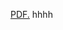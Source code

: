 <a href="https://TBlainUoB.github.io/files/\06 - Boosting Model.ipynb" target="_blank">PDF.</a>
hhhh

